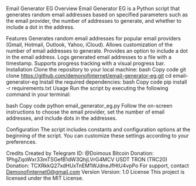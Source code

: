 Email Generator EG
Overview
Email Generator EG is a Python script that generates random email addresses based on specified parameters such as the email provider, the number of addresses to generate, and whether to include a dot in the address.

Features
Generates random email addresses for popular email providers (Gmail, Hotmail, Outlook, Yahoo, iCloud).
Allows customization of the number of email addresses to generate.
Provides an option to include a dot in the email address.
Logs generated email addresses to a file with a timestamp.
Supports progress tracking with a visual progress bar.
Installation
Clone the repository to your local machine:
bash
Copy code
git clone https://github.com/demonofinternet/email-generator-eg.git
cd email-generator-eg
Install the required dependencies:
bash
Copy code
pip install -r requirements.txt
Usage
Run the script by executing the following command in your terminal:

bash
Copy code
python email_generator_eg.py
Follow the on-screen instructions to choose the email provider, set the number of email addresses, and include dots in the addresses.

Configuration
The script includes constants and configuration options at the beginning of the script. You can customize these settings according to your preferences.

Credits
Created by Telegram ID: @Doimous
Bitcoin Donation: 1PhgZqoWxr33mTSGefB1dW3QhjLVrG4MCV
USDT TRON (TRC20) Donation: TCXRkkQ27xdHUxTnEM1WJdneJfHtU4vpPo
For support, contact Demonofinternet0@gmail.com
Version
Version: 1.0
License
This project is licensed under the MIT License.

